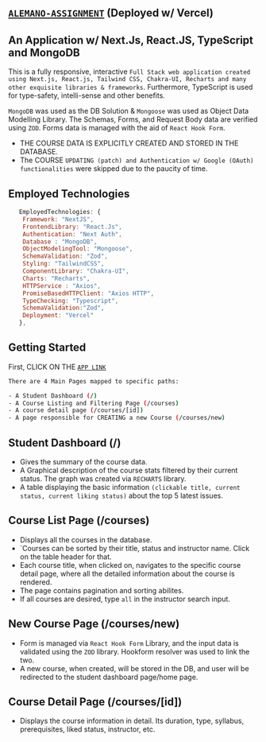 ## [`ALEMANO-ASSIGNMENT`](https://alemano-assignment-bqp6.vercel.app/)  (Deployed w/ Vercel)
## An Application w/ Next.Js, React.JS, TypeScript and MongoDB 

This is a fully responsive, interactive `Full Stack web application created using Next.js, React.js, Tailwind CSS, Chakra-UI, Recharts and many other exquisite libraries & frameworks`. Furthermore, TypeScript is used for type-safety, intelli-sense and other benefits. 

`MongoDB` was used as the DB Solution & `Mongoose` was used as Object Data Modelling Library. The Schemas, Forms, and Request Body data are verified using `ZOD`. Forms data is managed with the aid of `React Hook Form`. 

- THE COURSE DATA IS EXPLICITLY CREATED AND STORED IN THE DATABASE. 
- The COURSE `UPDATING (patch) and Authentication w/ Google (OAuth) functionalities` were skipped due to the paucity of time.

## Employed Technologies

```js
   EmployedTechnologies: {
    Framework: "NextJS",
    FrontendLibrary: "React.Js", 
    Authentication: "Next Auth",
    Database : "MongoDB",
    ObjectModelingTool: "Mongoose",
    SchemaValidation: "Zod",
    Styling: "TailwindCSS",
    ComponentLibrary: "Chakra-UI",
    Charts: "Recharts",
    HTTPService : "Axios",
    PromiseBasedHTTPClient: "Axios HTTP",
    TypeChecking: "Typescript",
    SchemaValidation:"Zod", 
    Deployment: "Vercel"
   },
```

## Getting Started

First, CLICK ON THE [`APP LINK`](https://alemano-assignment-bqp6.vercel.app/)

```bash
There are 4 Main Pages mapped to specific paths:

- A Student Dashboard (/)
- A Course Listing and Filtering Page (/courses)
- A course detail page (/courses/[id])
- A page responsible for CREATING a new Course (/courses/new)
```

## Student Dashboard (/)
- Gives the summary of the course data.
- A Graphical description of the course stats filtered by their current status. The graph was created via `RECHARTS` library.
- A table displaying the basic information `(clickable title, current status, current liking status)` about the top 5 latest issues.

## Course List Page (/courses) 
- Displays all the courses in the database.
- `Courses can be sorted by their title, status and instructor name. Click on the table header for that.
- Each course title, when clicked on, navigates to the specific course detail page, where all the detailed information about the course is rendered.
- The page contains pagination and sorting abilites. 
- If all courses are desired, type `all` in the instructor search input.

## New Course Page (/courses/new)
- Form is managed via `React Hook Form` Library, and the input data is validated using the `ZOD` library. Hookform resolver was used to link the two.
- A new course, when created, will be stored in the DB, and user will be redirected to the student dashboard page/home page. 

## Course Detail Page (/courses/[id])
- Displays the course information in detail. Its duration, type, syllabus, prerequisites, liked status, instructor, etc.




  


